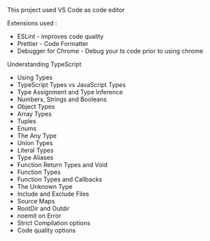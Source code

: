 This project used VS Code as code editor

Extensions used :

- ESLint - improves code quality
- Prettier - Code Formatter
- Debugger for Chrome - Debug your ts code prior to using chrome

Understanding TypeScript

- Using Types
- TypeScript Types vs JavaScript Types
- Type Assignment and Type Inference
- Numbers, Strings and Booleans
- Object Types
- Array Types
- Tuples
- Enums
- The Any Type
- Union Types
- Literal Types
- Type Aliases
- Function Return Types and Void
- Function Types
- Function Types and Callbacks
- The Unknown Type
- Include and Exclude Files
- Source Maps
- RootDir and Outdir
- noemit on Error
- Strict Compilation options
- Code quality options
